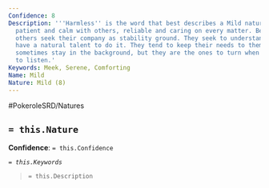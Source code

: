 ```yaml
---
Confidence: 8
Description: '''Harmless'' is the word that best describes a Mild nature. They are
  patient and calm with others, reliable and caring on every matter. Because of this,
  others seek their company as stability ground. They seek to understand others and
  have a natural talent to do it. They tend to keep their needs to themselves and
  sometimes stay in the background, but they are the ones to turn when you need someone
  to listen.'
Keywords: Meek, Serene, Comforting
Name: Mild
Nature: Mild (8)
---
```


#PokeroleSRD/Natures

## `= this.Nature`

**Confidence**: `= this.Confidence`

*`= this.Keywords`*

> `= this.Description`
